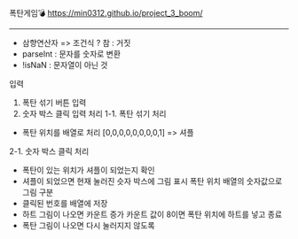 폭탄게임💣
https://min0312.github.io/project_3_boom/





--------
+ 삼향연산자 => 조건식 ? 참 : 거짓
+ parseInt : 문자를 숫자로 변환
+ !isNaN : 문자열이 아닌 것



입력
1. 폭탄 섞기 버튼 입력
2. 숫자 박스 클릭 입력
처리
1-1. 폭탄 섞기 처리
- 폭탄 위치를 배열로 처리
  [0,0,0,0,0,0,0,0,1] => 셔플

2-1. 숫자 박스 클릭 처리
- 폭탄이 있는 위치가 셔플이 되었는지 확인
- 셔플이 되었으면 현재 눌러진 슷자 박스에 그림 표시
  폭탄 위치 배열의 숫자값으로 그림 구분
- 클릭된 번호를 배열에 저장
- 하트 그림이 나오면 카운트 증가
  카운트 값이 8이면 폭탄 위치에 하트를 넣고 종료
- 폭탄 그림이 나오면 다시 눌러지지 않도록

